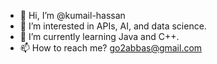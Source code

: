 - 👋 Hi, I’m @kumail-hassan
- 👀 I’m interested in APIs, AI, and data science.
- 🌱 I’m currently learning Java and C++.
- 📫 How to reach me? go2abbas@gmail.com

<!---
kumail-hassan/kumail-hassan is a ✨ special ✨ repository because its `README.md` (this file) appears on your GitHub profile.
You can click the Preview link to take a look at your changes.
--->
